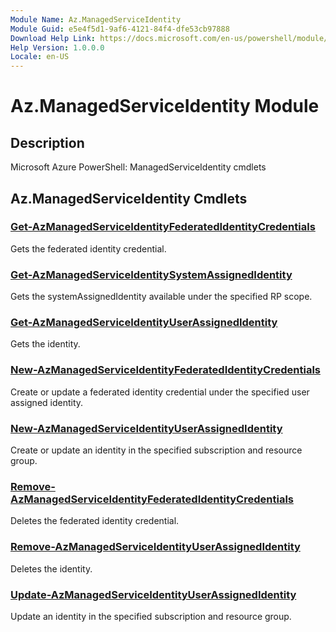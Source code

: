```yaml
---
Module Name: Az.ManagedServiceIdentity
Module Guid: e5e4f5d1-9af6-4121-84f4-dfe53cb97888
Download Help Link: https://docs.microsoft.com/en-us/powershell/module/az.managedserviceidentity
Help Version: 1.0.0.0
Locale: en-US
---
```


# Az.ManagedServiceIdentity Module
## Description
Microsoft Azure PowerShell: ManagedServiceIdentity cmdlets

## Az.ManagedServiceIdentity Cmdlets
### [Get-AzManagedServiceIdentityFederatedIdentityCredentials](Get-AzManagedServiceIdentityFederatedIdentityCredentials.md)
Gets the federated identity credential.

### [Get-AzManagedServiceIdentitySystemAssignedIdentity](Get-AzManagedServiceIdentitySystemAssignedIdentity.md)
Gets the systemAssignedIdentity available under the specified RP scope.

### [Get-AzManagedServiceIdentityUserAssignedIdentity](Get-AzManagedServiceIdentityUserAssignedIdentity.md)
Gets the identity.

### [New-AzManagedServiceIdentityFederatedIdentityCredentials](New-AzManagedServiceIdentityFederatedIdentityCredentials.md)
Create or update a federated identity credential under the specified user assigned identity.

### [New-AzManagedServiceIdentityUserAssignedIdentity](New-AzManagedServiceIdentityUserAssignedIdentity.md)
Create or update an identity in the specified subscription and resource group.

### [Remove-AzManagedServiceIdentityFederatedIdentityCredentials](Remove-AzManagedServiceIdentityFederatedIdentityCredentials.md)
Deletes the federated identity credential.

### [Remove-AzManagedServiceIdentityUserAssignedIdentity](Remove-AzManagedServiceIdentityUserAssignedIdentity.md)
Deletes the identity.

### [Update-AzManagedServiceIdentityUserAssignedIdentity](Update-AzManagedServiceIdentityUserAssignedIdentity.md)
Update an identity in the specified subscription and resource group.

